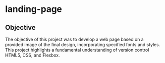 # landing-page
## Objective 
The objective of this project was to develop a web page based on a provided image of the final design, incorporating specified fonts and styles. This project highlights a fundamental understanding of version control HTML5, CSS, and Flexbox.